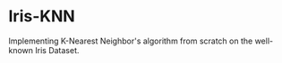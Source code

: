 # Iris-KNN
Implementing K-Nearest Neighbor's algorithm from scratch on the well-known Iris Dataset.
